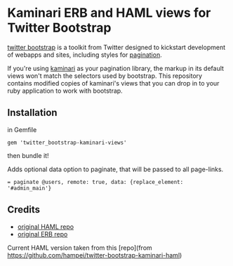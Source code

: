 # Kaminari ERB and HAML views for Twitter Bootstrap

[twitter bootstrap](https://github.com/twitter/bootstrap) is a toolkit from Twitter designed to kickstart development of webapps and sites, including styles for [pagination](http://twitter.github.com/bootstrap/#navigation).  

If you're using [kaminari](https://github.com/amatsuda/kaminari) as your pagination library, the markup in its default views won't match the selectors used by bootstrap.  This repository contains modified copies of kaminari's views that you can drop in to your ruby application to work with bootstrap.

## Installation

in Gemfile

`gem 'twitter_bootstrap-kaminari-views'`

then bundle it!

Adds optional data option to paginate, that will be passed to all page-links.

    = paginate @users, remote: true, data: {replace_element: '#admin_main'}

## Credits

* [original HAML repo](https://github.com/datl/twitter-bootstrap-kaminari-haml)  
* [original ERB repo](https://github.com/gabetax/twitter-bootstrap-kaminari-views)

Current HAML version taken from this [repo](from https://github.com/hampei/twitter-bootstrap-kaminari-haml)